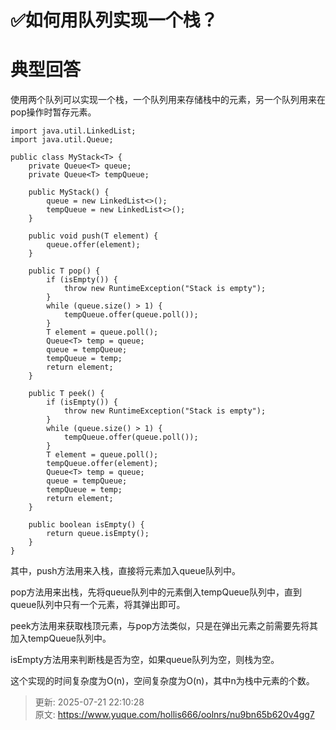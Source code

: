 # ✅如何用队列实现一个栈？

# 典型回答


使用两个队列可以实现一个栈，一个队列用来存储栈中的元素，另一个队列用来在pop操作时暂存元素。



```plain
import java.util.LinkedList;
import java.util.Queue;

public class MyStack<T> {
    private Queue<T> queue;
    private Queue<T> tempQueue;

    public MyStack() {
        queue = new LinkedList<>();
        tempQueue = new LinkedList<>();
    }

    public void push(T element) {
        queue.offer(element);
    }

    public T pop() {
        if (isEmpty()) {
            throw new RuntimeException("Stack is empty");
        }
        while (queue.size() > 1) {
            tempQueue.offer(queue.poll());
        }
        T element = queue.poll();
        Queue<T> temp = queue;
        queue = tempQueue;
        tempQueue = temp;
        return element;
    }

    public T peek() {
        if (isEmpty()) {
            throw new RuntimeException("Stack is empty");
        }
        while (queue.size() > 1) {
            tempQueue.offer(queue.poll());
        }
        T element = queue.poll();
        tempQueue.offer(element);
        Queue<T> temp = queue;
        queue = tempQueue;
        tempQueue = temp;
        return element;
    }

    public boolean isEmpty() {
        return queue.isEmpty();
    }
}

```



其中，push方法用来入栈，直接将元素加入queue队列中。



pop方法用来出栈，先将queue队列中的元素倒入tempQueue队列中，直到queue队列中只有一个元素，将其弹出即可。



peek方法用来获取栈顶元素，与pop方法类似，只是在弹出元素之前需要先将其加入tempQueue队列中。



isEmpty方法用来判断栈是否为空，如果queue队列为空，则栈为空。



这个实现的时间复杂度为O(n)，空间复杂度为O(n)，其中n为栈中元素的个数。



> 更新: 2025-07-21 22:10:28  
> 原文: <https://www.yuque.com/hollis666/oolnrs/nu9bn65b620v4gg7>